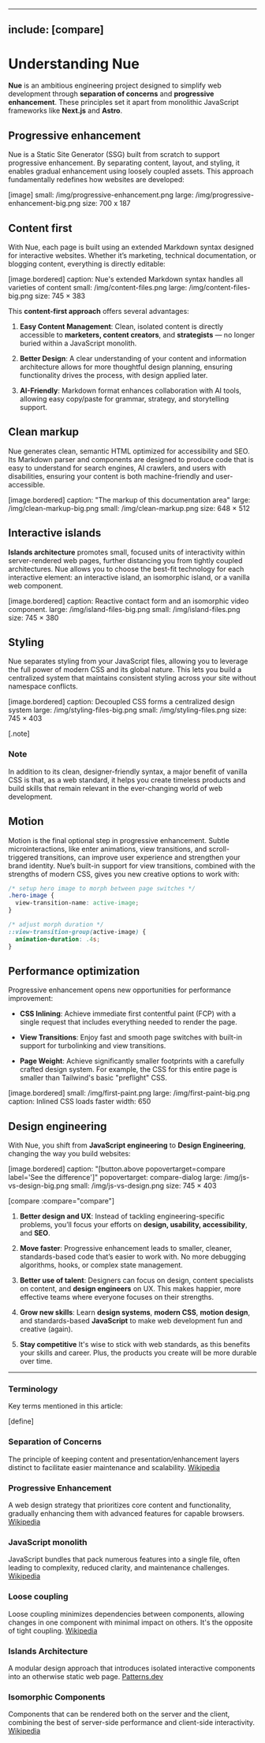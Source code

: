 
---
include: [compare]
---

# Understanding Nue
**Nue** is an ambitious engineering project designed to simplify web development through **separation of concerns** and **progressive enhancement**. These principles set it apart from monolithic JavaScript frameworks like **Next.js** and **Astro**.

## Progressive enhancement
Nue is a Static Site Generator (SSG) built from scratch to support progressive enhancement. By separating content, layout, and styling, it enables gradual enhancement using loosely coupled assets. This approach fundamentally redefines how websites are developed:

[image]
  small: /img/progressive-enhancement.png
  large: /img/progressive-enhancement-big.png
  size: 700 x 187


## Content first
With Nue, each page is built using an extended Markdown syntax designed for interactive websites. Whether it’s marketing, technical documentation, or blogging content, everything is directly editable:

[image.bordered]
  caption: Nue's extended Markdown syntax handles all varieties of content
  small: /img/content-files.png
  large: /img/content-files-big.png
  size: 745 × 383

This **content-first approach** offers several advantages:

1. **Easy Content Management**: Clean, isolated content is directly accessible to **marketers, content creators**, and **strategists** — no longer buried within a JavaScript monolith.

2. **Better Design**: A clear understanding of your content and information architecture allows for more thoughtful design planning, ensuring functionality drives the process, with design applied later.

3. **AI-Friendly**: Markdown format enhances collaboration with AI tools, allowing easy copy/paste for grammar, strategy, and storytelling support.


## Clean markup
Nue generates clean, semantic HTML optimized for accessibility and SEO. Its Markdown parser and components are designed to produce code that is easy to understand for search engines, AI crawlers, and users with disabilities, ensuring your content is both machine-friendly and user-accessible.

[image.bordered]
  caption: "The markup of this documentation area"
  large: /img/clean-markup-big.png
  small: /img/clean-markup.png
  size: 648 × 512



## Interactive islands
**Islands architecture** promotes small, focused units of interactivity within server-rendered web pages, further distancing you from tightly coupled architectures. Nue allows you to choose the best-fit technology for each interactive element: an interactive island, an isomorphic island, or a vanilla web component.


[image.bordered]
  caption: Reactive contact form and an isomorphic video component.
  large: /img/island-files-big.png
  small: /img/island-files.png
  size: 745 × 380



## Styling
Nue separates styling from your JavaScript files, allowing you to leverage the full power of modern CSS and its global nature. This lets you build a centralized system that maintains consistent styling across your site without namespace conflicts.

[image.bordered]
  caption: Decoupled CSS forms a centralized design system
  large: /img/styling-files-big.png
  small: /img/styling-files.png
  size: 745 × 403

[.note]
  ### Note
  In addition to its clean, designer-friendly syntax, a major benefit of vanilla CSS is that, as a web standard, it helps you create timeless products and build skills that remain relevant in the ever-changing world of web development.



## Motion
Motion is the final optional step in progressive enhancement. Subtle microinteractions, like enter animations, view transitions, and scroll-triggered transitions, can improve user experience and strengthen your brand identity. Nue’s built-in support for view transitions, combined with the strengths of modern CSS, gives you new creative options to work with:

```css
/* setup hero image to morph between page switches */
.hero-image {
  view-transition-name: active-image;
}

/* adjust morph duration */
::view-transition-group(active-image) {
  animation-duration: .4s;
}
```


## Performance optimization

Progressive enhancement opens new opportunities for performance improvement:

- **CSS Inlining**: Achieve immediate first contentful paint (FCP) with a single request that includes everything needed to render the page.

- **View Transitions**: Enjoy fast and smooth page switches with built-in support for turbolinking and view transitions.

- **Page Weight**: Achieve significantly smaller footprints with a carefully crafted design system. For example, the CSS for this entire page is smaller than Tailwind's basic "preflight" CSS.


[image.bordered]
  small: /img/first-paint.png
  large: /img/first-paint-big.png
  caption: Inlined CSS loads faster
  width: 650



## Design engineering
With Nue, you shift from **JavaScript engineering** to **Design Engineering**,  changing the way you build websites:

[image.bordered]
  caption: "[button.above popovertarget=compare label='See the difference']"
  popovertarget: compare-dialog
  large: /img/js-vs-design-big.png
  small: /img/js-vs-design.png
  size: 745 × 403


[compare :compare="compare"]


1. **Better design and UX**: Instead of tackling engineering-specific problems, you’ll focus your efforts on **design, usability, accessibility**, and **SEO**.

2. **Move faster**: Progressive enhancement leads to smaller, cleaner, standards-based code that’s easier to work with. No more debugging algorithms, hooks, or complex state management.

3. **Better use of talent**: Designers can focus on design, content specialists on content, and **design engineers** on UX. This makes happier, more effective teams where everyone focuses on their strengths.

4. **Grow new skills**: Learn **design systems**, **modern CSS**, **motion design**, and standards-based **JavaScript** to make web development fun and creative (again).

5. **Stay competitive** It's wise to stick with web standards, as this benefits your skills and career. Plus, the products you create will be more durable over time.

- - -

### Terminology
Key terms mentioned in this article:

[define]
  ### Separation of Concerns
  The principle of keeping content and presentation/enhancement layers distinct to facilitate easier maintenance and scalability.
  [Wikipedia](//en.wikipedia.org/wiki/Separation_of_content_and_presentation)

  ### Progressive Enhancement
  A web design strategy that prioritizes core content and functionality, gradually enhancing them with advanced features for capable browsers.
  [Wikipedia](//en.wikipedia.org/wiki/Progressive_enhancement)

  ### JavaScript monolith
  JavaScript bundles that pack numerous features into a single file, often leading to complexity, reduced clarity, and maintenance challenges.
  [Wikipedia](//en.wikipedia.org/wiki/Monolithic_application)

  ### Loose coupling
  Loose coupling minimizes dependencies between components, allowing changes in one component with minimal impact on others. It's the opposite of tight coupling.
  [Wikipedia](//en.wikipedia.org/wiki/Coupling_(computer_programming))

  ### Islands Architecture
  A modular design approach that introduces isolated interactive components into an otherwise static web page.
  [Patterns.dev](//www.patterns.dev/vanilla/islands-architecture/)

  ### Isomorphic Components
  Components that can be rendered both on the server and the client, combining the best of server-side performance and client-side interactivity.
  [Wikipedia](//en.wikipedia.org/wiki/Isomorphic_JavaScript)

